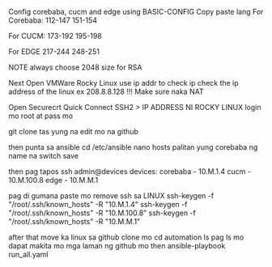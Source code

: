 Config corebaba, cucm and edge using BASIC-CONFIG
Copy paste lang 
For Corebaba:
112-147
151-154

For CUCM:
173-192
195-198

For EDGE 
217-244
248-251

NOTE always choose 2048 size for RSA 

Next Open VMWare Rocky Linux
use ip addr to check ip
check the ip address of the linux ex 208.8.8.128
!!! Make sure naka NAT 

Open Securecrt
Quick Connect 
SSH2 > IP ADDRESS NI ROCKY LINUX
login mo root at pass mo

git clone tas yung na edit mo na github

then punta sa ansible 
cd /etc/ansible
nano hosts 
palitan yung corebaba ng name na switch
save

then pag tapos ssh admin@devices
devices:
corebaba - 10.M.1.4
cucm - 10.M.100.8
edge - 10.M.M.1

pag di gumana paste mo remove ssh sa LINUX
ssh-keygen -f "/root/.ssh/known_hosts" -R "10.M.1.4"
ssh-keygen -f "/root/.ssh/known_hosts" -R "10.M.100.8"
ssh-keygen -f "/root/.ssh/known_hosts" -R "10.M.M.1"

after that move ka linux sa github clone mo 
cd automation
ls
pag ls mo dapat makita mo mga laman ng github mo
then 
ansible-playbook run_all.yaml

